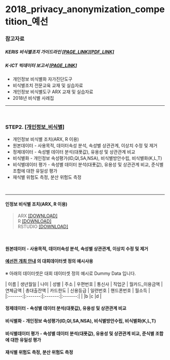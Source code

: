# 2018_privacy_anonymization_competition_예선

### 참고자료

##### KERIS 비식별조치 가이드라인 [[PAGE_LINK]](http://www.keris.or.kr/know/kn_support02.jsp?bbsid=board18&gbn=view&gp=1&ps=10&sp=&sw=&ob=sor1&ix=25823&orderkey=3)[[PDF_LINK]](http://www.keris.or.kr/board/pb_downloadNew.jsp?bbs_num=22455&ix=25823)


##### K-ICT 빅데이터 보고서 [[PAGE_LINK]](https://kbig.kr/portal/kbig/knowledge/files/bigdata_report.page)
  * 개인정보 비식별화 자가진단도구 
  * 비식별조치 전문교육 교재 및 실습자료  
  * 개인정보 비식별도구 ARX 교재 및 실습자료 
  * 2018년 비식별 사례집 

----

<br>

### STEP2. [[개인정보_비식별]](https://github.com/zel0rd/2018_privacy_anonymization_competition/tree/master/1.예선)
- 개인정보 비식별 조치(ARX, R 이용)  
- 원본데이터 - 사용목적, 데이터속성 분석, 속성별 상관관계, 이상치 수정 및 제거  
- 정제데이터 - 속성별 데이터 분석(대푯값), 유용성 및 상관관계 비교  
- 비식별화 - 개인정보 속성평가(ID,QI,SA,NSA), 비식별방안수립, 비식별화(K,L,T)
- 비식별데이터 평가 - 속성별 데이터 분석(대푯값), 유용성 및 상관관계 비교, 준식별 조합에 대한 유일성 평가  
- 재식별 위험도 측정, 분산 위험도 측정 
  
<br>

----

#### 인정보 비식별 조치(ARX, R 이용)  
> ARX [[DOWNLOAD]](https://arx.deidentifier.org/downloads/)  
> R [[DOWNLOAD]](https://cran.r-project.org)  
> RSTUDIO [[DOWNLOAD]](https://www.rstudio.com/products/rstudio/download/)  

<br>

#### 원본데이터 - 사용목적, 데이터속성 분석, 속성별 상관관계, 이상치 수정 및 제거  

#### [예선전 개최 안내](https://github.com/zel0rd/2018_privacy_anonymization_competition/blob/master/References/02.%5BKISA%5D개인정보_비식별_기술_경진대회_예선전_개최_계획(배포용).pdf) 의 대회데이터셋 정의 예시사용
※ 아래의 데이터셋은 대회 데이터셋 정의 예시로 Dummy Data 입니다.


| 이름 | 생년월일 | 나이 | 성별 | 주소 | 우편번호 | 통신사 | 직업군 | 월카드_이용금액 | 연체금액 | 총대출잔액 | 카드한도 | 신용등급 | 일련번호 | 핸드폰번호 | 월소득 |  
|:-------:|:-------:|:-------:|:-------:|
| |b        |c        |d        |


#### 정제데이터 - 속성별 데이터 분석(대푯값), 유용성 및 상관관계 비교  
#### 비식별화 - 개인정보 속성평가(ID,QI,SA,NSA), 비식별방안수립, 비식별화(K,L,T)  
#### 비식별데이터 평가 - 속성별 데이터 분석(대푯값), 유용성 및 상관관계 비교, 준식별 조합에 대한 유일성 평가  
#### 재식별 위험도 측정, 분산 위험도 측정 
